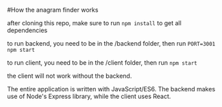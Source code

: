#How the anagram finder works

after cloning this repo, make sure to run `npm install` to get all dependencies

to run backend, you need to be in the /backend folder, then run
`PORT=3001 npm start`

to run client, you need to be in the /client folder, then run
`npm start`

the client will not work without the backend.

The entire application is written with JavaScript/ES6. The backend makes use of Node's Express library, while the client uses React.
